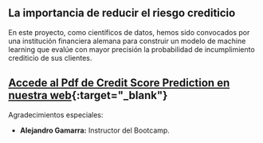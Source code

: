 ## La importancia de reducir el riesgo crediticio

En este proyecto, como científicos de datos, hemos sido convocados por una institución financiera alemana para construir un modelo de machine learning que evalúe con mayor precisión la probabilidad de incumplimiento crediticio de sus clientes.

## [Accede al Pdf de Credit Score Prediction en nuestra web](https://data.ceibe.eu/index.php/credit-score-prediction/){:target="\_blank"}

Agradecimientos especiales:

- **Alejandro Gamarra:** Instructor del Bootcamp.
